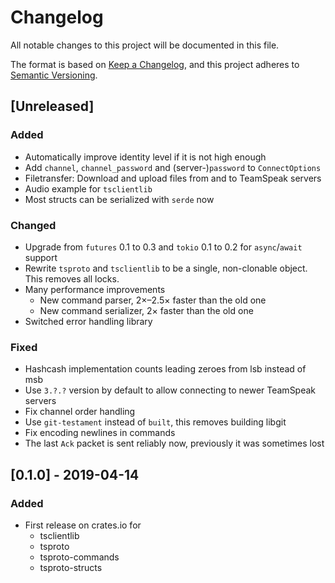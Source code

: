 # Changelog
All notable changes to this project will be documented in this file.

The format is based on [Keep a Changelog](https://keepachangelog.com/en/1.0.0/),
and this project adheres to [Semantic Versioning](https://semver.org/spec/v2.0.0.html).

## [Unreleased]
### Added
- Automatically improve identity level if it is not high enough
- Add `channel`, `channel_password` and (server-)`password` to `ConnectOptions`
- Filetransfer: Download and upload files from and to TeamSpeak servers
- Audio example for `tsclientlib`
- Most structs can be serialized with `serde` now

### Changed
- Upgrade from `futures` 0.1 to 0.3 and `tokio` 0.1 to 0.2 for `async`/`await` support
- Rewrite `tsproto` and `tsclientlib` to be a single, non-clonable object. This removes all locks.
- Many performance improvements
	- New command parser, 2×–2.5× faster than the old one
	- New command serializer, 2× faster than the old one
- Switched error handling library

### Fixed
- Hashcash implementation counts leading zeroes from lsb instead of msb
- Use `3.?.?` version by default to allow connecting to newer TeamSpeak servers
- Fix channel order handling
- Use `git-testament` instead of `built`, this removes building libgit
- Fix encoding newlines in commands
- The last `Ack` packet is sent reliably now, previously it was sometimes lost

## [0.1.0] - 2019-04-14
### Added
- First release on crates.io for
	- tsclientlib
	- tsproto
	- tsproto-commands
	- tsproto-structs
